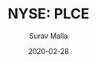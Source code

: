 ---
type: "report"
paper: "PLCE_Surav_Malla.pdf"
author: "Surav Malla"
company: "The Children's Place"
date: "2020-02-28"
summary: "The Children’s Place Inc. is a clothing retailer selling exclusively children’s, toddler and baby apparel. The business was established in 1969 and currently operates 955 brick-and-mortar stores in the U.S. and Canada as well as an e-commerce business. The company also generates sales and royalty revenue from 8 international franchise partners operating 260 points of distribution (stores and shop in shops with e-commerce) in 19 countries "
title: "NYSE: PLCE"
---